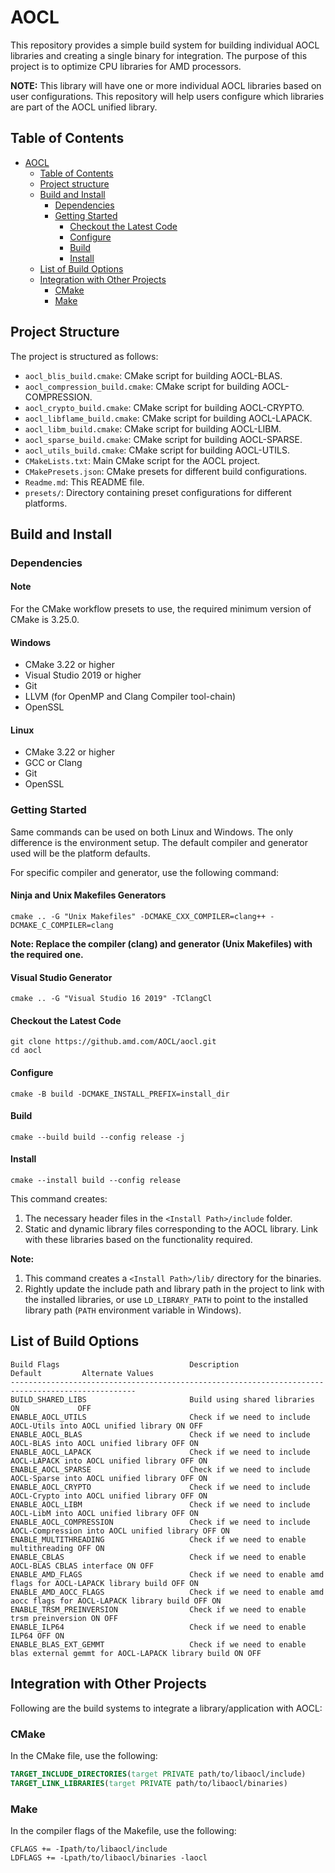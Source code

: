 # AOCL

This repository provides a simple build system for building individual AOCL libraries and creating a single binary for integration. The purpose of this project is to optimize CPU libraries for AMD processors.

**NOTE:**
This library will have one or more individual AOCL libraries based on user configurations. This repository will help users configure which libraries are part of the AOCL unified library.

## Table of Contents

- [AOCL](#aocl)
  - [Table of Contents](#table-of-contents)
  - [Project structure](#project-structure)
  - [Build and Install](#build-and-install)
    - [Dependencies](#dependencies)
    - [Getting Started](#getting-started)
      - [Checkout the Latest Code](#checkout-the-latest-code)
      - [Configure](#configure)
      - [Build](#build)
      - [Install](#install)
  - [List of Build Options](#list-of-build-options)
  - [Integration with Other Projects](#integration-with-other-projects)
    - [CMake](#cmake)
    - [Make](#make)

## Project Structure

The project is structured as follows:

- `aocl_blis_build.cmake`: CMake script for building AOCL-BLAS.
- `aocl_compression_build.cmake`: CMake script for building AOCL-COMPRESSION.
- `aocl_crypto_build.cmake`: CMake script for building AOCL-CRYPTO.
- `aocl_libflame_build.cmake`: CMake script for building AOCL-LAPACK.
- `aocl_libm_build.cmake`: CMake script for building AOCL-LIBM.
- `aocl_sparse_build.cmake`: CMake script for building AOCL-SPARSE.
- `aocl_utils_build.cmake`: CMake script for building AOCL-UTILS.
- `CMakeLists.txt`: Main CMake script for the AOCL project.
- `CMakePresets.json`: CMake presets for different build configurations.
- `Readme.md`: This README file.
- `presets/`: Directory containing preset configurations for different platforms.

## Build and Install

### Dependencies

#### Note

For the CMake workflow presets to use, the required minimum version of CMake is 3.25.0.

#### Windows

- CMake 3.22 or higher
- Visual Studio 2019 or higher
- Git
- LLVM (for OpenMP and Clang Compiler tool-chain)
- OpenSSL

#### Linux

- CMake 3.22 or higher
- GCC or Clang
- Git
- OpenSSL

### Getting Started

Same commands can be used on both Linux and Windows. The only difference is the environment setup. The default compiler and generator used will be the platform defaults.

For specific compiler and generator, use the following command:

#### Ninja and Unix Makefiles Generators

```console
cmake .. -G "Unix Makefiles" -DCMAKE_CXX_COMPILER=clang++ -DCMAKE_C_COMPILER=clang
```

**Note: Replace the compiler (clang) and generator (Unix Makefiles) with the required one.**

#### Visual Studio Generator

```console
cmake .. -G "Visual Studio 16 2019" -TClangCl
```

#### Checkout the Latest Code

```console
git clone https://github.amd.com/AOCL/aocl.git
cd aocl
```

#### Configure

```console
cmake -B build -DCMAKE_INSTALL_PREFIX=install_dir
```

#### Build

```console
cmake --build build --config release -j
```

#### Install

```console
cmake --install build --config release
```

This command creates:

1. The necessary header files in the `<Install Path>/include` folder.
2. Static and dynamic library files corresponding to the AOCL library. Link with these libraries based on the functionality required.

**Note:**
1. This command creates a `<Install Path>/lib/` directory for the binaries.
2. Rightly update the include path and library path in the project to link with the installed libraries, or use `LD_LIBRARY_PATH` to point to the installed library path (`PATH` environment variable in Windows).

## List of Build Options

```console
Build Flags                             Description                  Default         Alternate Values
--------------------------------------------------------------------------------------------------
BUILD_SHARED_LIBS                       Build using shared libraries ON             OFF
ENABLE_AOCL_UTILS                       Check if we need to include AOCL-Utils into AOCL unified library ON OFF
ENABLE_AOCL_BLAS                        Check if we need to include AOCL-BLAS into AOCL unified library OFF ON
ENABLE_AOCL_LAPACK                      Check if we need to include AOCL-LAPACK into AOCL unified library OFF ON
ENABLE_AOCL_SPARSE                      Check if we need to include AOCL-Sparse into AOCL unified library OFF ON
ENABLE_AOCL_CRYPTO                      Check if we need to include AOCL-Crypto into AOCL unified library OFF ON
ENABLE_AOCL_LIBM                        Check if we need to include AOCL-LibM into AOCL unified library OFF ON
ENABLE_AOCL_COMPRESSION                 Check if we need to include AOCL-Compression into AOCL unified library OFF ON
ENABLE_MULTITHREADING                   Check if we need to enable multithreading OFF ON
ENABLE_CBLAS                            Check if we need to enable AOCL-BLAS CBLAS interface ON OFF
ENABLE_AMD_FLAGS                        Check if we need to enable amd flags for AOCL-LAPACK library build OFF ON
ENABLE_AMD_AOCC_FLAGS                   Check if we need to enable amd aocc flags for AOCL-LAPACK library build OFF ON
ENABLE_TRSM_PREINVERSION                Check if we need to enable trsm preinversion ON OFF
ENABLE_ILP64                            Check if we need to enable ILP64 OFF ON
ENABLE_BLAS_EXT_GEMMT                   Check if we need to enable blas external gemmt for AOCL-LAPACK library build ON OFF
```

## Integration with Other Projects

Following are the build systems to integrate a library/application with AOCL:

### CMake

In the CMake file, use the following:

```cmake
TARGET_INCLUDE_DIRECTORIES(target PRIVATE path/to/libaocl/include)
TARGET_LINK_LIBRARIES(target PRIVATE path/to/libaocl/binaries)
```

### Make

In the compiler flags of the Makefile, use the following:

```make
CFLAGS += -Ipath/to/libaocl/include
LDFLAGS += -Lpath/to/libaocl/binaries -laocl
```
